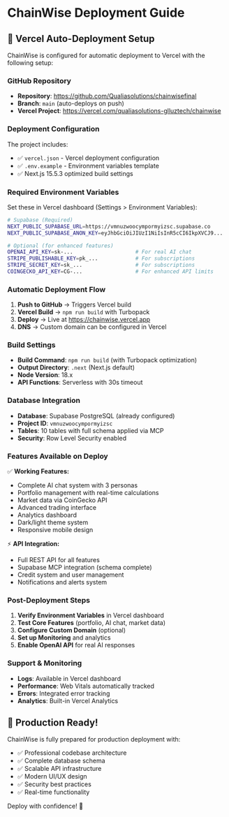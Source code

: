 # ChainWise Deployment Guide

## 🚀 Vercel Auto-Deployment Setup

ChainWise is configured for automatic deployment to Vercel with the following setup:

### GitHub Repository
- **Repository**: https://github.com/Qualiasolutions/chainwisefinal
- **Branch**: `main` (auto-deploys on push)
- **Vercel Project**: https://vercel.com/qualiasolutions-glluztech/chainwise

### Deployment Configuration

The project includes:
- ✅ `vercel.json` - Vercel deployment configuration
- ✅ `.env.example` - Environment variables template
- ✅ Next.js 15.5.3 optimized build settings

### Required Environment Variables

Set these in Vercel dashboard (Settings > Environment Variables):

```bash
# Supabase (Required)
NEXT_PUBLIC_SUPABASE_URL=https://vmnuzwoocympormyizsc.supabase.co
NEXT_PUBLIC_SUPABASE_ANON_KEY=eyJhbGciOiJIUzI1NiIsInR5cCI6IkpXVCJ9...

# Optional (for enhanced features)
OPENAI_API_KEY=sk-...                    # For real AI chat
STRIPE_PUBLISHABLE_KEY=pk_...            # For subscriptions
STRIPE_SECRET_KEY=sk_...                 # For subscriptions
COINGECKO_API_KEY=CG-...                 # For enhanced API limits
```

### Automatic Deployment Flow

1. **Push to GitHub** → Triggers Vercel build
2. **Vercel Build** → `npm run build` with Turbopack
3. **Deploy** → Live at https://chainwise.vercel.app
4. **DNS** → Custom domain can be configured in Vercel

### Build Settings

- **Build Command**: `npm run build` (with Turbopack optimization)
- **Output Directory**: `.next` (Next.js default)
- **Node Version**: 18.x
- **API Functions**: Serverless with 30s timeout

### Database Integration

- **Database**: Supabase PostgreSQL (already configured)
- **Project ID**: `vmnuzwoocympormyizsc`
- **Tables**: 10 tables with full schema applied via MCP
- **Security**: Row Level Security enabled

### Features Available on Deploy

✅ **Working Features:**
- Complete AI chat system with 3 personas
- Portfolio management with real-time calculations
- Market data via CoinGecko API
- Advanced trading interface
- Analytics dashboard
- Dark/light theme system
- Responsive mobile design

⚡ **API Integration:**
- Full REST API for all features
- Supabase MCP integration (schema complete)
- Credit system and user management
- Notifications and alerts system

### Post-Deployment Steps

1. **Verify Environment Variables** in Vercel dashboard
2. **Test Core Features** (portfolio, AI chat, market data)
3. **Configure Custom Domain** (optional)
4. **Set up Monitoring** and analytics
5. **Enable OpenAI API** for real AI responses

### Support & Monitoring

- **Logs**: Available in Vercel dashboard
- **Performance**: Web Vitals automatically tracked
- **Errors**: Integrated error tracking
- **Analytics**: Built-in Vercel Analytics

## 🎯 Production Ready!

ChainWise is fully prepared for production deployment with:
- ✅ Professional codebase architecture
- ✅ Complete database schema
- ✅ Scalable API infrastructure
- ✅ Modern UI/UX design
- ✅ Security best practices
- ✅ Real-time functionality

Deploy with confidence! 🚀